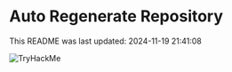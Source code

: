 # Auto Regenerate Repository

This README was last updated: 2024-11-19 21:41:08

 ![TryHackMe](https://tryhackme.com/badge/533634)